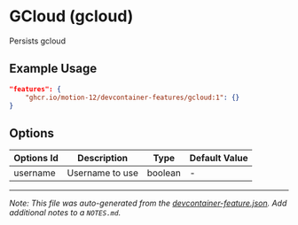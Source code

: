 
# GCloud (gcloud)

Persists gcloud

## Example Usage

```json
"features": {
    "ghcr.io/motion-12/devcontainer-features/gcloud:1": {}
}
```

## Options

| Options Id | Description | Type | Default Value |
|-----|-----|-----|-----|
| username | Username to use | boolean | - |



---

_Note: This file was auto-generated from the [devcontainer-feature.json](https://github.com/motion-12/devcontainer-features/blob/main/src/gcloud/devcontainer-feature.json).  Add additional notes to a `NOTES.md`._
